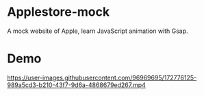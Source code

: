 # Applestore-mock
A mock website of Apple, learn JavaScript animation with Gsap.


# Demo
https://user-images.githubusercontent.com/96969695/172776125-989a5cd3-b210-43f7-9d6a-4868679ed267.mp4

